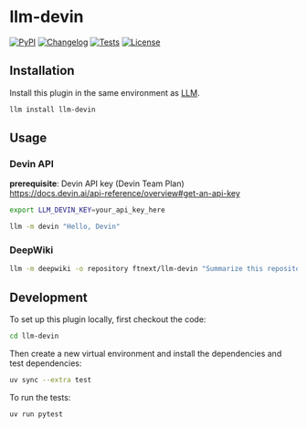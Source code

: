 # llm-devin

[![PyPI](https://img.shields.io/pypi/v/llm-devin.svg)](https://pypi.org/project/llm-devin/)
[![Changelog](https://img.shields.io/github/v/release/ftnext/llm-devin?include_prereleases&label=changelog)](https://github.com/ftnext/llm-devin/releases)
[![Tests](https://github.com/ftnext/llm-devin/actions/workflows/test.yml/badge.svg)](https://github.com/ftnext/llm-devin/actions/workflows/test.yml)
[![License](https://img.shields.io/badge/license-Apache%202.0-blue.svg)](https://github.com/ftnext/llm-devin/blob/main/LICENSE)



## Installation

Install this plugin in the same environment as [LLM](https://llm.datasette.io/).
```bash
llm install llm-devin
```
## Usage

### Devin API

**prerequisite**: Devin API key (Devin Team Plan)  
https://docs.devin.ai/api-reference/overview#get-an-api-key

```bash
export LLM_DEVIN_KEY=your_api_key_here

llm -m devin "Hello, Devin"
```

### DeepWiki

```bash
llm -m deepwiki -o repository ftnext/llm-devin "Summarize this repository"
```

## Development

To set up this plugin locally, first checkout the code:
```bash
cd llm-devin
```
Then create a new virtual environment and install the dependencies and test dependencies:
```bash
uv sync --extra test
```
To run the tests:
```bash
uv run pytest
```
